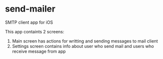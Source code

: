 # send-mailer
SMTP client app for iOS

This app containts 2 screens: 
1) Main screen has actions for writting and sending messages to mail client
2) Settings screen contains info about user who send mail and users who receive message from app
